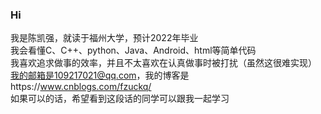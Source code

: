 ### Hi  
我是陈凯强，就读于福州大学，预计2022年毕业  
我会看懂C、C++、python、Java、Android、html等简单代码  
我喜欢追求做事的效率，并且不太喜欢在认真做事时被打扰（虽然这很难实现）  
我的邮箱是109217021@qq.com，我的博客是https://www.cnblogs.com/fzuckq/  
如果可以的话，希望看到这段话的同学可以跟我一起学习  

